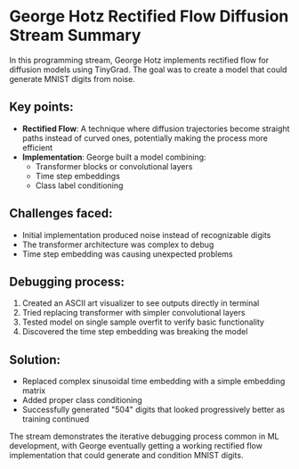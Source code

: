 # George Hotz Rectified Flow Diffusion Stream Summary

In this programming stream, George Hotz implements rectified flow for diffusion models using TinyGrad. The goal was to create a model that could generate MNIST digits from noise.

## Key points:

- **Rectified Flow**: A technique where diffusion trajectories become straight paths instead of curved ones, potentially making the process more efficient
- **Implementation**: George built a model combining:
  - Transformer blocks or convolutional layers
  - Time step embeddings
  - Class label conditioning

## Challenges faced:

- Initial implementation produced noise instead of recognizable digits
- The transformer architecture was complex to debug
- Time step embedding was causing unexpected problems

## Debugging process:
1. Created an ASCII art visualizer to see outputs directly in terminal
2. Tried replacing transformer with simpler convolutional layers
3. Tested model on single sample overfit to verify basic functionality
4. Discovered the time step embedding was breaking the model

## Solution:
- Replaced complex sinusoidal time embedding with a simple embedding matrix
- Added proper class conditioning
- Successfully generated "504" digits that looked progressively better as training continued

The stream demonstrates the iterative debugging process common in ML development, with George eventually getting a working rectified flow implementation that could generate and condition MNIST digits.